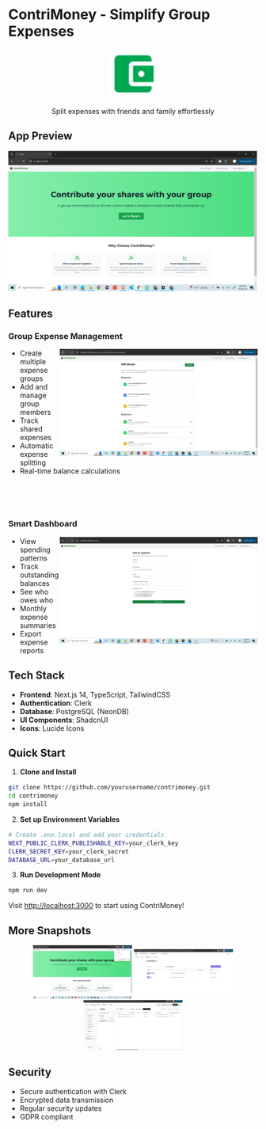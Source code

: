 # ContriMoney - Simplify Group Expenses

<div align="center">
  <img src="public/icon.svg" alt="ContriMoney Logo" width="100"/>
  <p>Split expenses with friends and family effortlessly</p>
</div>

## App Preview

<div align="center">
  <img src="/app/images/Homepage.png" alt="Home Page" width="600"/>
</div>

## Features

### Group Expense Management
<img src="/app/images/Group expense.PNG" alt="Group and their expenses" width="400" align="right"/>

- Create multiple expense groups
- Add and manage group members
- Track shared expenses
- Automatic expense splitting
- Real-time balance calculations

<br clear="right"/>
<br/>
<br/>

### Smart Dashboard
<img src="/app/images/Add expense.PNG" alt="Add Expense" width="400" align="right"/>

- View spending patterns
- Track outstanding balances
- See who owes who
- Monthly expense summaries
- Export expense reports

## Tech Stack

- **Frontend**: Next.js 14, TypeScript, TailwindCSS
- **Authentication**: Clerk
- **Database**: PostgreSQL (NeonDB)
- **UI Components**: ShadcnUI
- **Icons**: Lucide Icons

## Quick Start

1. **Clone and Install**
```bash
git clone https://github.com/yourusername/contrimoney.git
cd contrimoney
npm install
```

2. **Set up Environment Variables**
```bash
# Create .env.local and add your credentials
NEXT_PUBLIC_CLERK_PUBLISHABLE_KEY=your_clerk_key
CLERK_SECRET_KEY=your_clerk_secret
DATABASE_URL=your_database_url
```

3. **Run Development Mode**
```bash
npm run dev
```

Visit [http://localhost:3000](http://localhost:3000) to start using ContriMoney!

## More Snapshots

<div align="center">
  <img src="/app/images/Auth management.PNG" alt="User based dashboard" width="200"/>
  <img src="/app/images/Auth-clerk-manage.PNG" alt="Auth clerk management" width="200"/>
  <img src="/app/images/NeonDb Setup.png" alt="Database table" width="200"/>
</div>

## Security

- Secure authentication with Clerk
- Encrypted data transmission
- Regular security updates
- GDPR compliant

